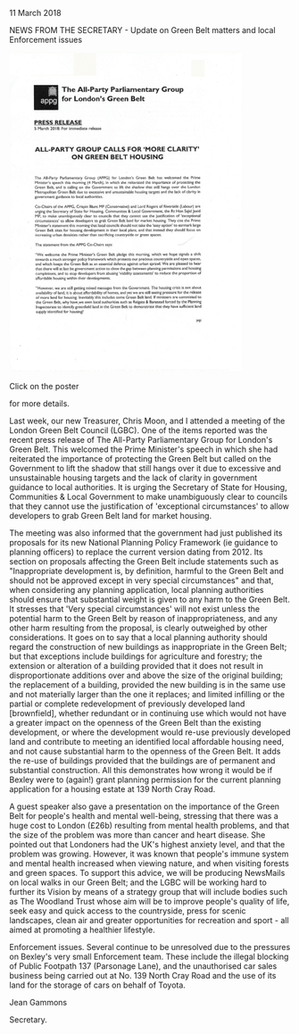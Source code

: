 11 March 2018

NEWS FROM THE SECRETARY - Update on Green Belt matters and local Enforcement issues

[](http://www.northcrayresidents.org.uk/posters/poster144.pdf)

![Image](images/nm0436_1.gif)

Click on the poster

for more details.

Last week, our new Treasurer, Chris Moon, and I attended a meeting of the London Green Belt Council (LGBC). One of the items reported was the recent press release of The All-Party Parliamentary Group for London's Green Belt. This welcomed the Prime Minister's speech in which she had reiterated the importance of protecting the Green Belt but called on the Government to lift the shadow that still hangs over it due to excessive and unsustainable housing targets and the lack of clarity in government guidance to local authorities. It is urging the Secretary of State for Housing, Communities & Local Government to make unambiguously clear to councils that they cannot use the justification of 'exceptional circumstances' to allow developers to grab Green Belt land for market housing.

The meeting was also informed that the government had just published its proposals for its new National Planning Policy Framework (ie guidance to planning officers) to replace the current version dating from 2012. Its section on proposals affecting the Green Belt include statements such as "Inappropriate development is, by definition, harmful to the Green Belt and should not be approved except in very special circumstances" and that, when considering any planning application, local planning authorities should ensure that substantial weight is given to any harm to the Green Belt. It stresses that 'Very special circumstances' will not exist unless the potential harm to the Green Belt by reason of inappropriateness, and any other harm resulting from the proposal, is clearly outweighed by other considerations. It goes on to say that a local planning authority should regard the construction of new buildings as inappropriate in the Green Belt; but that exceptions include buildings for agriculture and forestry; the extension or alteration of a building provided that it does not result in disproportionate additions over and above the size of the original building; the replacement of a building, provided the new building is in the same use and not materially larger than the one it replaces; and limited infilling or the partial or complete redevelopment of previously developed land [brownfield], whether redundant or in continuing use which would not have a greater impact on the openness of the Green Belt than the existing development, or where the development would re-use previously developed land and contribute to meeting an identified local affordable housing need, and not cause substantial harm to the openness of the Green Belt. It adds the re-use of buildings provided that the buildings are of permanent and substantial construction. All this demonstrates how wrong it would be if Bexley were to (again!) grant planning permission for the current planning application for a housing estate at 139 North Cray Road.

A guest speaker also gave a presentation on the importance of the Green Belt for people's health and mental well-being, stressing that there was a huge cost to London (£26b) resulting from mental health problems, and that the size of the problem was more than cancer and heart disease. She pointed out that Londoners had the UK's highest anxiety level, and that the problem was growing. However, it was known that people's immune system and mental health increased when viewing nature, and when visiting forests and green spaces. To support this advice, we will be producing NewsMails on local walks in our Green Belt; and the LGBC will be working hard to further its Vision by means of a strategy group that will include bodies such as The Woodland Trust whose aim will be to improve people's quality of life, seek easy and quick access to the countryside, press for scenic landscapes, clean air and greater opportunities for recreation and sport - all aimed at promoting a healthier lifestyle.

Enforcement issues. Several continue to be unresolved due to the pressures on Bexley's very small Enforcement team. These include the illegal blocking of Public Footpath 137 (Parsonage Lane), and the unauthorised car sales business being carried out at No. 139 North Cray Road and the use of its land for the storage of cars on behalf of Toyota.

Jean Gammons

Secretary.
